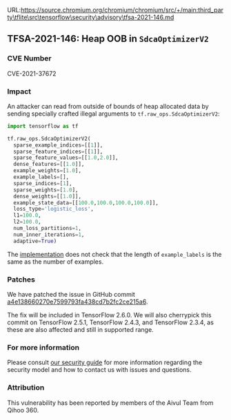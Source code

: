 URL:https://source.chromium.org/chromium/chromium/src/+/main:third_party\tflite\src\tensorflow\security\advisory\tfsa-2021-146.md
## TFSA-2021-146: Heap OOB in `SdcaOptimizerV2`

### CVE Number
CVE-2021-37672

### Impact
An attacker can read from outside of bounds of heap allocated data by sending
specially crafted illegal arguments to `tf.raw_ops.SdcaOptimizerV2`:

```python
import tensorflow as tf

tf.raw_ops.SdcaOptimizerV2(
  sparse_example_indices=[[1]],
  sparse_feature_indices=[[1]],
  sparse_feature_values=[[1.0,2.0]],
  dense_features=[[1.0]],
  example_weights=[1.0],
  example_labels=[],
  sparse_indices=[1],
  sparse_weights=[1.0],
  dense_weights=[[1.0]],
  example_state_data=[[100.0,100.0,100.0,100.0]],
  loss_type='logistic_loss',
  l1=100.0,
  l2=100.0,
  num_loss_partitions=1,
  num_inner_iterations=1,
  adaptive=True)
```

The
[implementation](https://github.com/tensorflow/tensorflow/blob/460e000de3a83278fb00b61a16d161b1964f15f4/tensorflow/core/kernels/sdca_internal.cc#L320-L353)
does not check that the length of `example_labels` is the same as the number of
examples.

### Patches
We have patched the issue in GitHub commit
[a4e138660270e7599793fa438cd7b2fc2ce215a6](https://github.com/tensorflow/tensorflow/commit/a4e138660270e7599793fa438cd7b2fc2ce215a6).

The fix will be included in TensorFlow 2.6.0. We will also cherrypick this
commit on TensorFlow 2.5.1, TensorFlow 2.4.3, and TensorFlow 2.3.4, as these are
also affected and still in supported range.

### For more information
Please consult [our security
guide](https://github.com/tensorflow/tensorflow/blob/master/SECURITY.md) for
more information regarding the security model and how to contact us with issues
and questions.

### Attribution
This vulnerability has been reported by members of the Aivul Team from Qihoo
360.
